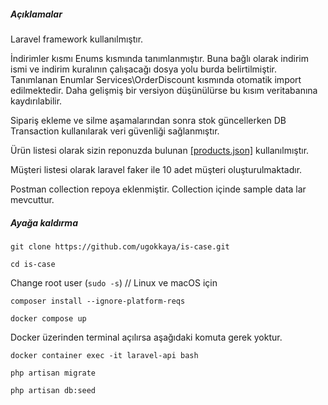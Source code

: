 ##### Açıklamalar

Laravel framework kullanılmıştır.

İndirimler kısmı Enums kısmında tanımlanmıştır. Buna bağlı olarak indirim ismi ve indirim kuralının çalışacağı dosya yolu burda belirtilmiştir. Tanımlanan Enumlar Services\OrderDiscount kısmında otomatik import edilmektedir. Daha gelişmiş bir versiyon düşünülürse bu kısım veritabanına kaydırılabilir.

Sipariş ekleme ve silme aşamalarından sonra stok güncellerken DB Transaction kullanılarak veri güvenliği sağlanmıştır.

Ürün listesi olarak sizin reponuzda bulunan [[products.json]][products] kullanılmıştır.

Müşteri listesi olarak laravel faker ile 10 adet müşteri oluşturulmaktadır.

Postman collection repoya eklenmiştir. Collection içinde sample data lar mevcuttur.

##### Ayağa kaldırma

`git clone https://github.com/ugokkaya/is-case.git
`

`cd is-case
`

Change root user (`sudo -s`) // Linux ve macOS için

`composer install --ignore-platform-reqs
`

`docker compose up
`

Docker üzerinden terminal açılırsa aşağıdaki komuta gerek yoktur.

`docker container exec -it laravel-api bash
`

`php artisan migrate
`

`php artisan db:seed`




[products]: https://github.com/ugokkaya/is-case/blame/main/database/data/products.json " product.json"
